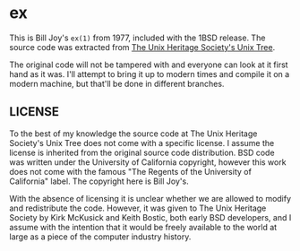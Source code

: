 # ex

This is Bill Joy's `ex(1)` from 1977, included with the 1BSD release.  The
source code was extracted from [The Unix Heritage Society's Unix Tree](http://minnie.tuhs.org/cgi-bin/utree.pl?file=1BSD).

The original code will not be tampered with and everyone can look at it first hand as it was.  I'll attempt to bring it up to modern times and compile it on a modern machine, but that'll be done in different branches.

## LICENSE

To the best of my knowledge the source code at The Unix Heritage Society's Unix
Tree does not come with a specific license.  I assume the license is inherited from the
original source code distribution.  BSD code was written under the University of
California copyright, however this work does not come with the famous
"The Regents of the University of California" label.  The copyright here is Bill Joy's.

With the absence of licensing it is unclear whether we are allowed to modify and
redistribute the code.  However, it was given to The Unix Heritage Society by
Kirk McKusick and Keith Bostic, both early BSD developers, and I assume with the
intention that it would be freely available to the world at large as a piece of the computer industry history. 
